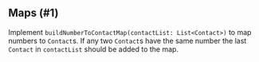 ## Maps (#1)

Implement `buildNumberToContactMap(contactList: List<Contact>)` to map numbers
to `Contact`s. If any two `Contact`s have the same number the last `Contact` in
`contactList` should be added to the map.